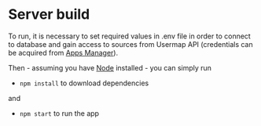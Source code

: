 # Server build

To run, it is necessary to set required values in .env file in order to connect to database and gain access to sources from Usermap API (credentials can be acquired from [Apps Manager](https://auth.fit.cvut.cz/manager/index.jsf)). 

Then - assuming you have [Node](https://nodejs.org/en/download/) installed - you can simply run

* `npm install` to download dependencies

and

* `npm start` to run the app
